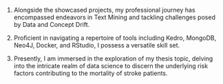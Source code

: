 1. Alongside the showcased projects, my professional journey has encompassed endeavors in Text Mining and tackling challenges posed by Data and Concept Drift.
   
2. Proficient in navigating a repertoire of tools including Kedro, MongoDB, Neo4J, Docker, and RStudio, I possess a versatile skill set.
   
3. Presently, I am immersed in the exploration of my thesis topic, delving into the intricate realm of data science to discern the underlying risk factors contributing to the mortality of stroke patients.
